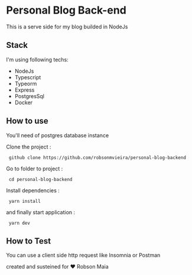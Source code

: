 # Personal Blog Back-end

 This is a serve side for my blog builded in NodeJs

## Stack

I'm using following techs:

- NodeJs
- Typescript
- Typeorm
- Express
- PostgresSql
- Docker

## How to use
  You'll need of postgres database instance

 Clone the project :
 ```
  github clone https://github.com/robsonmvieira/personal-blog-backend
 ```
 Go to folder to project :
 ```
  cd personal-blog-backend
 ```
 Install dependencies :
 ```
  yarn install
 ```
 and finally start application :
 ```
  yarn dev
 ```
## How to Test

You can use a client side http request like Insomnia or Postman

created and susteined for :heart: Robson Maia
